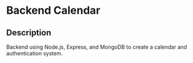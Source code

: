 # Backend Calendar

## Description
Backend using Node.js, Express, and MongoDB to create a calendar and authentication system.